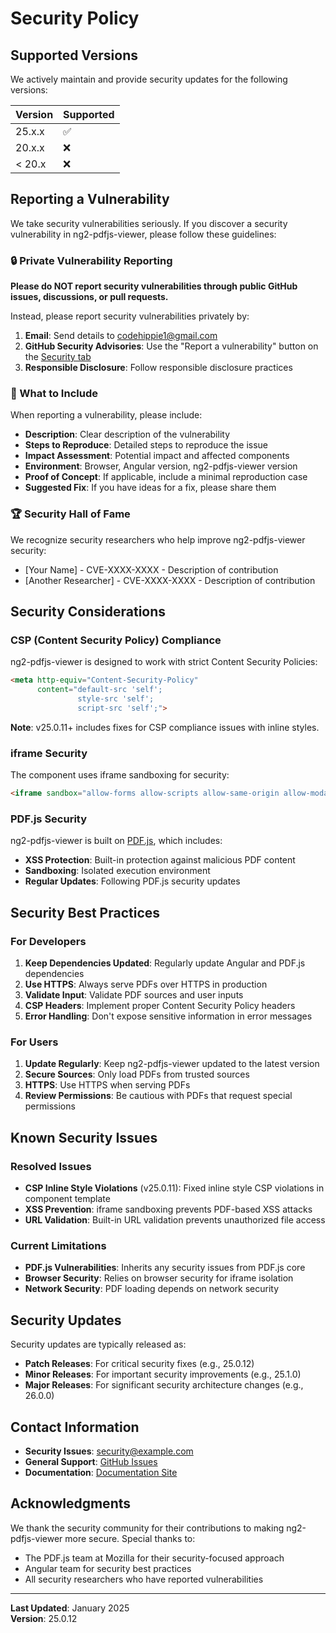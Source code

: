 # Security Policy

## Supported Versions

We actively maintain and provide security updates for the following versions:

| Version | Supported          |
| ------- | ------------------ |
| 25.x.x  | :white_check_mark: |
| 20.x.x  | :x:                |
| < 20.x  | :x:                |

## Reporting a Vulnerability

We take security vulnerabilities seriously. If you discover a security vulnerability in ng2-pdfjs-viewer, please follow these guidelines:

### 🔒 Private Vulnerability Reporting

**Please do NOT report security vulnerabilities through public GitHub issues, discussions, or pull requests.**

Instead, please report security vulnerabilities privately by:

1. **Email**: Send details to [codehippie1@gmail.com](mailto:codehippie1@gmail.com)
2. **GitHub Security Advisories**: Use the "Report a vulnerability" button on the [Security tab](https://github.com/intbot/ng2-pdfjs-viewer/security)
3. **Responsible Disclosure**: Follow responsible disclosure practices

### 📝 What to Include

When reporting a vulnerability, please include:

- **Description**: Clear description of the vulnerability
- **Steps to Reproduce**: Detailed steps to reproduce the issue
- **Impact Assessment**: Potential impact and affected components
- **Environment**: Browser, Angular version, ng2-pdfjs-viewer version
- **Proof of Concept**: If applicable, include a minimal reproduction case
- **Suggested Fix**: If you have ideas for a fix, please share them

### 🏆 Security Hall of Fame

We recognize security researchers who help improve ng2-pdfjs-viewer security:

- [Your Name] - CVE-XXXX-XXXX - Description of contribution
- [Another Researcher] - CVE-XXXX-XXXX - Description of contribution

## Security Considerations

### CSP (Content Security Policy) Compliance

ng2-pdfjs-viewer is designed to work with strict Content Security Policies:

```html
<meta http-equiv="Content-Security-Policy" 
      content="default-src 'self'; 
               style-src 'self'; 
               script-src 'self';">
```

**Note**: v25.0.11+ includes fixes for CSP compliance issues with inline styles.

### iframe Security

The component uses iframe sandboxing for security:

```html
<iframe sandbox="allow-forms allow-scripts allow-same-origin allow-modals">
```

### PDF.js Security

ng2-pdfjs-viewer is built on [PDF.js](https://mozilla.github.io/pdf.js/), which includes:

- **XSS Protection**: Built-in protection against malicious PDF content
- **Sandboxing**: Isolated execution environment
- **Regular Updates**: Following PDF.js security updates

## Security Best Practices

### For Developers

1. **Keep Dependencies Updated**: Regularly update Angular and PDF.js dependencies
2. **Use HTTPS**: Always serve PDFs over HTTPS in production
3. **Validate Input**: Validate PDF sources and user inputs
4. **CSP Headers**: Implement proper Content Security Policy headers
5. **Error Handling**: Don't expose sensitive information in error messages

### For Users

1. **Update Regularly**: Keep ng2-pdfjs-viewer updated to the latest version
2. **Secure Sources**: Only load PDFs from trusted sources
3. **HTTPS**: Use HTTPS when serving PDFs
4. **Review Permissions**: Be cautious with PDFs that request special permissions

## Known Security Issues

### Resolved Issues

- **CSP Inline Style Violations** (v25.0.11): Fixed inline style CSP violations in component template
- **XSS Prevention**: iframe sandboxing prevents PDF-based XSS attacks
- **URL Validation**: Built-in URL validation prevents unauthorized file access

### Current Limitations

- **PDF.js Vulnerabilities**: Inherits any security issues from PDF.js core
- **Browser Security**: Relies on browser security for iframe isolation
- **Network Security**: PDF loading depends on network security

## Security Updates

Security updates are typically released as:

- **Patch Releases**: For critical security fixes (e.g., 25.0.12)
- **Minor Releases**: For important security improvements (e.g., 25.1.0)
- **Major Releases**: For significant security architecture changes (e.g., 26.0.0)

## Contact Information

- **Security Issues**: [security@example.com](mailto:codehippie1@gmail.com)
- **General Support**: [GitHub Issues](https://github.com/intbot/ng2-pdfjs-viewer/issues)
- **Documentation**: [Documentation Site](https://angular-pdf-viewer-docs.vercel.app/)

## Acknowledgments

We thank the security community for their contributions to making ng2-pdfjs-viewer more secure. Special thanks to:

- The PDF.js team at Mozilla for their security-focused approach
- Angular team for security best practices
- All security researchers who have reported vulnerabilities

---

**Last Updated**: January 2025  
**Version**: 25.0.12
